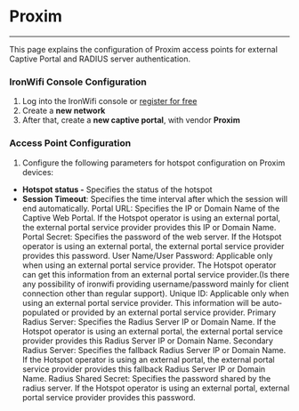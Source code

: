 # **Proxim**

---

This page explains the configuration of Proxim access points for external Captive  Portal and RADIUS server authentication.

### IronWifi Console Configuration

1. Log into the IronWifi console or [register for free](https://console.ironwifi.com/register)
2. Create a **new network**
3. After that, create a **new captive portal**, with vendor **Proxim**

### Access Point Configuration

1. Configure the following parameters for hotspot configuration on Proxim devices:

- **Hotspot status -** Specifies the status of the hotspot
- **Session Timeout**: Specifies the time interval after which the session will end automatically.
Portal URL: Specifies the IP or Domain Name of the Captive Web Portal. If the Hotspot operator is using an external portal, the external portal service provider provides this IP or Domain Name.
Portal Secret: Specifies the password of the web server. If the Hotspot operator is using an external portal, the external portal service provider provides this password.
User Name/User Password: Applicable only when using an external portal service provider. 
The Hotspot operator can get this information from an external portal service provider.(Is there any possibility of ironwifi providing username/password mainly for client connection other than regular support).
Unique ID: Applicable only when using an external portal service provider. This information will be auto-populated or provided by an external portal service provider.
Primary Radius Server: Specifies the Radius Server IP or Domain Name. If the Hotspot operator is using an external portal, the external portal service provider provides this Radius Server IP or Domain Name.
Secondary Radius Server: Specifies the fallback Radius Server IP or Domain Name. If the Hotspot operator is using an external portal, the external portal service provider provides this fallback Radius Server IP or Domain Name.
Radius Shared Secret: Specifies the password shared by the radius server. If the Hotspot operator is using an external portal, external portal service provider provides this password.
